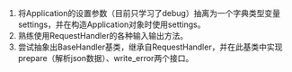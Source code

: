 1. 将Application的设置参数（目前只学习了debug）抽离为一个字典类型变量settings，并在构造Application对象时使用settings。
2. 熟练使用RequestHandler的各种输入输出方法。
3. 尝试抽象出BaseHandler基类，继承自RequestHandler，并在此基类中实现prepare（解析json数据）、write_error两个接口。